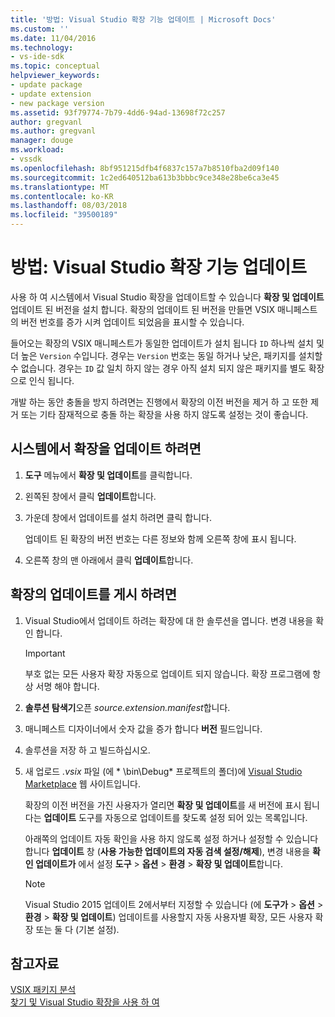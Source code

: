 ```yaml
---
title: '방법: Visual Studio 확장 기능 업데이트 | Microsoft Docs'
ms.custom: ''
ms.date: 11/04/2016
ms.technology:
- vs-ide-sdk
ms.topic: conceptual
helpviewer_keywords:
- update package
- update extension
- new package version
ms.assetid: 93f79774-7b79-4dd6-94ad-13698f72c257
author: gregvanl
ms.author: gregvanl
manager: douge
ms.workload:
- vssdk
ms.openlocfilehash: 8bf951215dfb4f6837c157a7b8510fba2d09f140
ms.sourcegitcommit: 1c2ed640512ba613b3bbbc9ce348e28be6ca3e45
ms.translationtype: MT
ms.contentlocale: ko-KR
ms.lasthandoff: 08/03/2018
ms.locfileid: "39500189"
---
```

# <a name="how-to-update-a-visual-studio-extension"></a>방법: Visual Studio 확장 기능 업데이트
사용 하 여 시스템에서 Visual Studio 확장을 업데이트할 수 있습니다 **확장 및 업데이트** 업데이트 된 버전을 설치 합니다. 확장의 업데이트 된 버전을 만들면 VSIX 매니페스트의 버전 번호를 증가 시켜 업데이트 되었음을 표시할 수 있습니다.  
  
 들어오는 확장의 VSIX 매니페스트가 동일한 업데이트가 설치 됩니다 `ID` 하나씩 설치 및 더 높은 `Version` 수입니다. 경우는 `Version` 번호는 동일 하거나 낮은, 패키지를 설치할 수 없습니다. 경우는 `ID` 값 일치 하지 않는 경우 아직 설치 되지 않은 패키지를 별도 확장으로 인식 됩니다.  
  
 개발 하는 동안 충돌을 방지 하려면는 진행에서 확장의 이전 버전을 제거 하 고 또한 제거 또는 기타 잠재적으로 충돌 하는 확장을 사용 하지 않도록 설정는 것이 좋습니다.  
  
## <a name="to-update-an-extension-on-your-system"></a>시스템에서 확장을 업데이트 하려면  
  
1.  **도구** 메뉴에서 **확장 및 업데이트**를 클릭합니다.  
  
2.  왼쪽된 창에서 클릭 **업데이트**합니다.  
  
3.  가운데 창에서 업데이트를 설치 하려면 클릭 합니다.  
  
     업데이트 된 확장의 버전 번호는 다른 정보와 함께 오른쪽 창에 표시 됩니다.  
  
4.  오른쪽 창의 맨 아래에서 클릭 **업데이트**합니다.  
  
## <a name="to-publish-an-update-of-an-extension"></a>확장의 업데이트를 게시 하려면  
  
1.  Visual Studio에서 업데이트 하려는 확장에 대 한 솔루션을 엽니다. 변경 내용을 확인 합니다.  
  
    > [!IMPORTANT]
    >  부호 없는 모든 사용자 확장 자동으로 업데이트 되지 않습니다. 확장 프로그램에 항상 서명 해야 합니다.  
  
2.  **솔루션 탐색기**오픈 *source.extension.manifest*합니다.  
  
3.  매니페스트 디자이너에서 숫자 값을 증가 합니다 **버전** 필드입니다.  
  
4.  솔루션을 저장 하 고 빌드하십시오.  
  
5.  새 업로드 *.vsix* 파일 (에 * \bin\Debug\* 프로젝트의 폴더)에 [Visual Studio Marketplace](https://marketplace.visualstudio.com/vs) 웹 사이트입니다.  
  
     확장의 이전 버전을 가진 사용자가 열리면 **확장 및 업데이트**를 새 버전에 표시 됩니다는 **업데이트** 도구를 자동으로 업데이트를 찾도록 설정 되어 있는 목록입니다.  
  
     아래쪽의 업데이트 자동 확인을 사용 하지 않도록 설정 하거나 설정할 수 있습니다 합니다 **업데이트** 창 (**사용 가능한 업데이트의 자동 검색 설정/해제**), 변경 내용을 **확인 업데이트가** 에서 설정 **도구** > **옵션** > **환경**  >  **확장 및 업데이트**합니다.  
  
    > [!NOTE]
    >  Visual Studio 2015 업데이트 2에서부터 지정할 수 있습니다 (에 **도구가** > **옵션** > **환경**  >  **확장 및 업데이트**) 업데이트를 사용할지 자동 사용자별 확장, 모든 사용자 확장 또는 둘 다 (기본 설정).  
  
## <a name="see-also"></a>참고자료  
 [VSIX 패키지 분석](../extensibility/anatomy-of-a-vsix-package.md)   
 [찾기 및 Visual Studio 확장을 사용 하 여](../ide/finding-and-using-visual-studio-extensions.md)